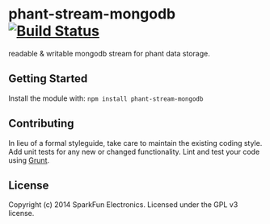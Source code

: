 # phant-stream-mongodb [![Build Status](https://secure.travis-ci.org/sparkfun/phant-stream-mongodb.png?branch=master)](http://travis-ci.org/sparkfun/phant-stream-mongodb)

readable & writable mongodb stream for phant data storage.

## Getting Started
Install the module with: `npm install phant-stream-mongodb`

## Contributing
In lieu of a formal styleguide, take care to maintain the existing coding style. Add unit tests for any new or changed functionality. Lint and test your code using [Grunt](http://gruntjs.com/).

## License
Copyright (c) 2014 SparkFun Electronics. Licensed under the GPL v3 license.
